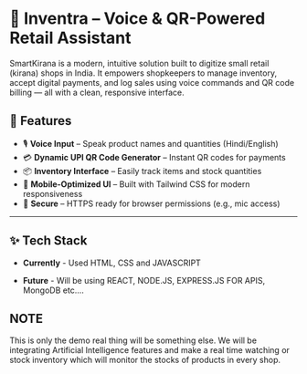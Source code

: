 # 🛒 Inventra – Voice & QR-Powered Retail Assistant

SmartKirana is a modern, intuitive solution built to digitize small retail (kirana) shops in India. It empowers shopkeepers to manage inventory, accept digital payments, and log sales using voice commands and QR code billing — all with a clean, responsive interface.

## 🚀 Features

- 🎙️ **Voice Input** – Speak product names and quantities (Hindi/English)
- 💳 **Dynamic UPI QR Code Generator** – Instant QR codes for payments
- 📦 **Inventory Interface** – Easily track items and stock quantities
- 📱 **Mobile-Optimized UI** – Built with Tailwind CSS for modern responsiveness
- 🔐 **Secure** – HTTPS ready for browser permissions (e.g., mic access)

---

## ✨ Tech Stack

- **Currently** - Used HTML, CSS and JAVASCRIPT

- **Future** - Will be using REACT, NODE.JS, EXPRESS.JS FOR APIS, MongoDB etc....

## NOTE

This is only the demo real thing will be something else. We will be integrating Artificial Intelligence features and make a real time watching or stock inventory which will monitor the stocks of products in every shop.